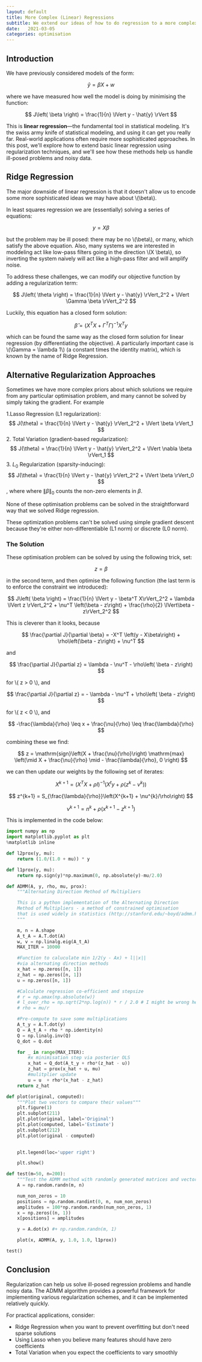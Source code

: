 ```yaml
---
layout: default
title: More Complex (Linear) Regressions
subtitle: We extend our ideas of how to do regression to a more complex class of functions.
date:   2021-03-05
categories: optimisation
---
```


## Introduction

We have previously considered models of the form:

$$ \hat{y} = \beta X + w $$

where we have measured how well the model is doing by minimising the function:

$$ J\left( \beta \right) = \frac{1}{n} \lVert y - \hat{y} \rVert $$

This is **linear regression**—the fundamental tool in statistical modeling. It's the swiss army knife of statistical modeling, and using it can get you really far. Real-world applications often require more sophisticated approaches. In this post, we'll explore how to extend basic linear regression using regularization techniques, and we'll see how these methods help us handle ill-posed problems and noisy data.

## Ridge Regression

The major downside of linear regression is that it doesn't allow us to encode some more sophisticated ideas we may have about \\(\beta\\).

In least squares regression we are (essentially) solving a series of equations:

$$ y = X \beta $$

but the problem may be ill posed: there may be no \\(\beta\\), or many, which satisfy the above equation. Also, many systems we are interested in moddeling act like low-pass filters going in the direction \\(X \beta\\), so inverting the system naively will act like a high-pass filter and will amplify noise.

To address these challenges, we can modify our objective function by adding a regularization term:

$$ J\left( \theta \right) = \frac{1}{n} \lVert y - \hat{y} \rVert_2^2 + \lVert \Gamma \beta \rVert_2^2 $$

Luckily, this equation has a closed form solution:

$$ \hat{\beta} = \left(X^T X + \Gamma^T \Gamma \right)^{-1} X^T y $$

which can be found the same way as the closed form solution for linear regression (by differentiating the objective). A particularly important case is \\(\Gamma = \lambda 1\\) (a constant times the identity matrix), which is known by the name of Ridge Regression.

## Alternative Regularization Approaches

Sometimes we have more complex priors about which solutions we require from any particular optimisation problem, and many cannot be solved by simply taking the gradient. For example

1.Lasso Regression (L1 regularization):
$$ J(\theta) = \frac{1}{n} \lVert y - \hat{y} \rVert_2^2 + \lVert \beta \rVert_1 $$
2. Total Variation (gradient-based regularization):
$$ J(\theta) = \frac{1}{n} \lVert y - \hat{y} \rVert_2^2 + \lVert \nabla \beta \rVert_1 $$
3. $L_0$ Regularization (sparsity-inducing):
$$ J(\theta) = \frac{1}{n} \lVert y - \hat{y} \rVert_2^2 + \lVert \beta \rVert_0 $$, where where $\lVert \beta \rVert_0$ counts the non-zero elements in $\beta$.

None of these optimisation problems can be solved in the straightforward way that we solved Ridge regression.

These optimization problems can't be solved using simple gradient descent because they're either non-differentiable (L1 norm) or discrete (L0 norm).

### The Solution

These optimisation problem can be solved by using the following trick, set:

$$ z = \beta $$

in the second term, and then optimise the following function (the last term is to enforce the constraint we introduced):

$$ J\left( \beta \right) = \frac{1}{n} \lVert y - \beta^T X\rVert_2^2 + \lambda \lVert z \rVert_2^2 + \nu^T \left(\beta - z\right) + \frac{\rho}{2} \lVert\beta -z\rVert_2^2 $$

This is cleverer than it looks, because

$$ \frac{\partial J}{\partial \beta} = -X^T \left(y - X\beta\right) + \rho\left(\beta - z\right) + \nu^T $$

and 

$$ \frac{\partial J}{\partial z} = \lambda - \nu^T - \rho\left( \beta - z\right) $$

for \\( z > 0 \\), and 

$$ \frac{\partial J}{\partial z} = - \lambda - \nu^T + \rho\left( \beta - z\right) $$

for \\( z < 0 \\), and 

$$ -\frac{\lambda}{\rho} \leq x + \frac{\nu}{\rho} \leq \frac{\lambda}{\rho} $$

combining these we find:

$$ z = \mathrm{sign}\left(X + \frac{\nu}{\rho}\right) \mathrm{max} \left(\mid X + \frac{\nu}{\rho} \mid - \frac{\lambda}{\rho}, 0 \right) $$

we can then update our weights by the following set of iterates:

$$ X^{k+1} = \left(X^T X + \rho I\right)^{-1} \left(X^t y + \rho \left(z^{k} - \nu^{k}\right)\right)$$

$$ z^{k+1} = S_{\frac{\lambda}{\rho}}\left(X^{k+1} + \nu^{k}/\rho\right) $$

$$ \nu^{k+1} = n^{k} + \rho \left(x^{k+1} - z^{k+1} \right) $$

This is implemented in the code below:


```python
import numpy as np
import matplotlib.pyplot as plt
%matplotlib inline

def l2prox(y, mu):
    return (1.0/(1.0 + mu)) * y

def l1prox(y, mu):
    return np.sign(y)*np.maximum(0, np.absolute(y)-mu/2.0)

def ADMM(A, y, rho, mu, prox):
    """Alternating Direction Method of Multipliers

    This is a python implementation of the Alternating Direction
    Method of Multipliers - a method of constrained optimisation
    that is used widely in statistics (http://stanford.edu/~boyd/admm.html).
    """

    m, n = A.shape
    A_t_A = A.T.dot(A)
    w, v = np.linalg.eig(A_t_A)
    MAX_ITER = 10000

    #Function to caluculate min 1/2(y - Ax) + l||x||
    #via alternating direction methods
    x_hat = np.zeros([n, 1])
    z_hat = np.zeros([n, 1])
    u = np.zeros([n, 1])

    #Calculate regression co-efficient and stepsize
    # r = np.amax(np.absolute(w))
    # l_over_rho = np.sqrt(2*np.log(n)) * r / 2.0 # I might be wrong here
    # rho = mu/r

    #Pre-compute to save some multiplications
    A_t_y = A.T.dot(y)
    Q = A_t_A + rho * np.identity(n)
    Q = np.linalg.inv(Q)
    Q_dot = Q.dot

    for _ in range(MAX_ITER):
        #x minimisation step via posterier OLS
        x_hat = Q_dot(A_t_y + rho*(z_hat - u))
        z_hat = prox(x_hat + u, mu)
        #mulitplier update
        u = u  + rho*(x_hat - z_hat)
    return z_hat

def plot(original, computed):
    """Plot two vectors to compare their values"""
    plt.figure(1)
    plt.subplot(211)
    plt.plot(original, label='Original')
    plt.plot(computed, label='Estimate')
    plt.subplot(212)
    plt.plot(original - computed)
    

    plt.legend(loc='upper right')

    plt.show()

def test(m=50, n=200):
    """Test the ADMM method with randomly generated matrices and vectors"""
    A = np.random.randn(m, n)

    num_non_zeros = 10
    positions = np.random.randint(0, n, num_non_zeros)
    amplitudes = 100*np.random.randn(num_non_zeros, 1)
    x = np.zeros((n, 1))
    x[positions] = amplitudes

    y = A.dot(x) #+ np.random.randn(m, 1)

    plot(x, ADMM(A, y, 1.0, 1.0, l1prox))

test()
```

## Conclusion
Regularization can help us solve ill-posed regression problems and handle noisy data. The ADMM algorithm provides a powerful framework for implementing various regularization schemes, and it can be implemented relatively quickly.

For practical applications, consider:

* Ridge Regression when you want to prevent overfitting but don't need sparse solutions
* Using Lasso when you believe many features should have zero coefficients
* Total Variation when you expect the coefficients to vary smoothly